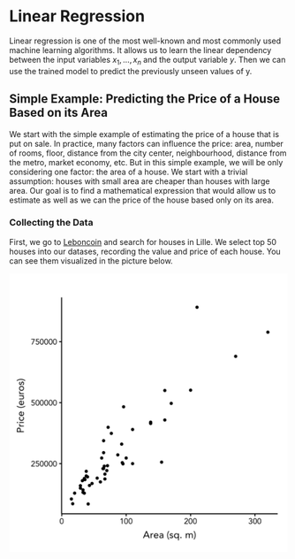 # Linear Regression

Linear regression is one of the most well-known and most commonly used machine learning algorithms.
It allows us to learn the linear dependency between the input variables $x_1, \dots, x_n$ and the output variable $y$.
Then we can use the trained model to predict the previously unseen values of y.

## Simple Example: Predicting the Price of a House Based on its Area

We start with the simple example of estimating the price of a house that is put on sale.
In practice, many factors can influence the price: area, number of rooms, floor, distance from the city center, neighbourhood, distance from the metro, market economy, etc.
But in this simple example, we will be only considering one factor: the area of a house.
We start with a trivial assumption: houses with small area are cheaper than houses with large area.
Our goal is to find a mathematical expression that would allow us to estimate as well as we can the price of the house based only on its area.

### Collecting the Data

First, we go to [Leboncoin](https://www.leboncoin.fr/) and search for houses in Lille.
We select top 50 houses into our datases, recording the value and price of each house.
You can see them visualized in the picture below.

![](img/houses.png)